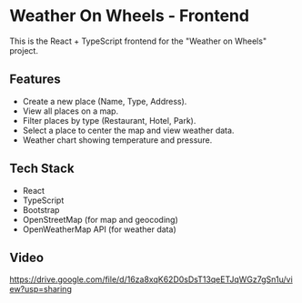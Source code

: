 # Weather On Wheels - Frontend

This is the React + TypeScript frontend for the "Weather on Wheels" project.

## Features

- Create a new place (Name, Type, Address).
- View all places on a map.
- Filter places by type (Restaurant, Hotel, Park).
- Select a place to center the map and view weather data.
- Weather chart showing temperature and pressure.

## Tech Stack

- React
- TypeScript
- Bootstrap
- OpenStreetMap (for map and geocoding)
- OpenWeatherMap API (for weather data)

## Video 
https://drive.google.com/file/d/16za8xqK62D0sDsT13qeETJqWGz7gSn1u/view?usp=sharing
